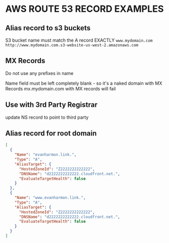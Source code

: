 # AWS ROUTE 53 RECORD EXAMPLES

## Alias record to s3 buckets

S3 bucket name must match the A record EXACTLY
`www.mydomain.com`
`http://www.mydomain.com.s3-website-us-west-2.amazonaws.com`

## MX Records

Do not use any prefixes in name

Name field must be left completely blank - so it's a naked domain with MX Records
mx.mydomain.com with MX records will fail

## Use with 3rd Party Registrar

update NS record to point to third party

## Alias record for root domain

```json
[
  {
    "Name": "evanharmon.link.",
    "Type": "A",
    "AliasTarget": {
      "HostedZoneId": "Z2222222222222",
      "DNSName": "d2222222222222.cloudfront.net.",
      "EvaluateTargetHealth": false
    }
  },
  {
    "Name": "www.evanharmon.link.",
    "Type": "A",
    "AliasTarget": {
      "HostedZoneId": "Z2222222222222",
      "DNSName": "d2222222222222.cloudfront.net.",
      "EvaluateTargetHealth": false
    }
  }
]
```
